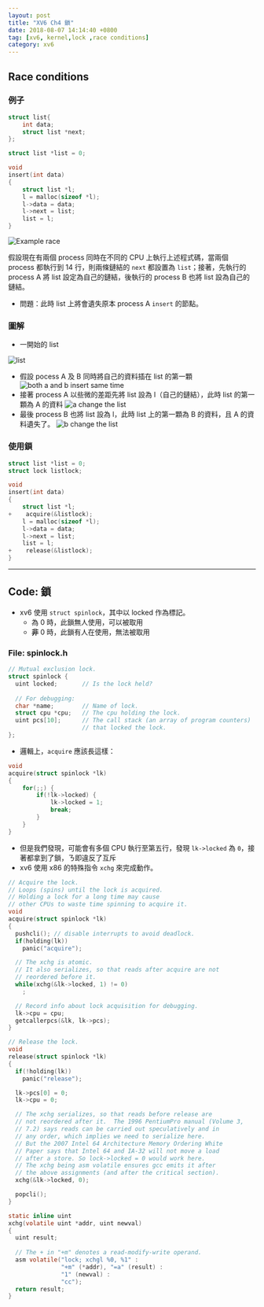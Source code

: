 ```yaml
---
layout: post
title: "XV6 Ch4 鎖"
date: 2018-08-07 14:14:40 +0800
tag: [xv6, kernel,lock ,race conditions]
category: xv6
---
```

## Race conditions
### 例子
```c
struct list{
    int data;
    struct list *next;
};

struct list *list = 0;

void
insert(int data)
{
    struct list *l;
    l = malloc(sizeof *l);
    l->data = data;
    l->next = list;
    list = l;
}
```

<!-- more -->

![](https://i.imgur.com/T6893f9.png "Example race")

假設現在有兩個 process 同時在不同的 CPU 上執行上述程式碼，當兩個 process 都執行到 14 行，則兩條鏈結的 `next` 都設置為 `list`；接著，先執行的 process A 將 list 設定為自己的鏈結，後執行的 process B 也將 list 設為自己的鏈結。
- 問題：此時 list 上將會遺失原本 process A `insert` 的節點。

### 圖解

- 一開始的 list

![](https://i.imgur.com/nRSnZn6.png "list")
- 假設 pocess A 及 B 同時將自己的資料插在 list 的第一顆
![](https://i.imgur.com/vzKF44W.png "both a and b insert same time")
- 接著 process A 以些微的差距先將 list 設為 l（自己的鏈結），此時 list 的第一顆為 A 的資料
![](https://i.imgur.com/lclqzPs.png "a change the list")
- 最後 process B 也將 list 設為 l，此時 list 上的第一顆為 B 的資料，且 A 的資料遺失了。
![](https://i.imgur.com/3fr2iqX.png "b change the list")

### 使用鎖
```c diff:true
struct list *list = 0;
struct lock listlock;

void
insert(int data)
{
    struct list *l;
+    acquire(&listlock);
    l = malloc(sizeof *l);
    l->data = data;
    l->next = list;
    list = l;
+    release(&listlock);
}
```

---

## Code: 鎖
- xv6 使用 `struct spinlock`，其中以 locked 作為標記。
    - 為 0 時，此鎖無人使用，可以被取用
    - **非** 0 時，此鎖有人在使用，無法被取用

### File: spinlock.h
```c
// Mutual exclusion lock.
struct spinlock {
  uint locked;       // Is the lock held?
  
  // For debugging:
  char *name;        // Name of lock.
  struct cpu *cpu;   // The cpu holding the lock.
  uint pcs[10];      // The call stack (an array of program counters)
                     // that locked the lock.
};
```

- 邏輯上，`acquire` 應該長這樣：

```c
void
acquire(struct spinlock *lk)
{
    for(;;) {
        if(!lk->locked) {
            lk->locked = 1;
            break;
        }
    }
}
```
- 但是我們發現，可能會有多個 CPU 執行至第五行，發現 `lk->locked` 為 `0`，接著都拿到了鎖，ㄋ即違反了互斥
- xv6 使用 x86 的特殊指令 `xchg` 來完成動作。

```c :file: spinlock.c::acquire =20
// Acquire the lock.
// Loops (spins) until the lock is acquired.
// Holding a lock for a long time may cause
// other CPUs to waste time spinning to acquire it.
void
acquire(struct spinlock *lk)
{
  pushcli(); // disable interrupts to avoid deadlock.
  if(holding(lk))
    panic("acquire");

  // The xchg is atomic.
  // It also serializes, so that reads after acquire are not
  // reordered before it. 
  while(xchg(&lk->locked, 1) != 0)
    ;

  // Record info about lock acquisition for debugging.
  lk->cpu = cpu;
  getcallerpcs(&lk, lk->pcs);
}
```
```c :file: spinlock.c::release =42
// Release the lock.
void
release(struct spinlock *lk)
{
  if(!holding(lk))
    panic("release");

  lk->pcs[0] = 0;
  lk->cpu = 0;

  // The xchg serializes, so that reads before release are 
  // not reordered after it.  The 1996 PentiumPro manual (Volume 3,
  // 7.2) says reads can be carried out speculatively and in
  // any order, which implies we need to serialize here.
  // But the 2007 Intel 64 Architecture Memory Ordering White
  // Paper says that Intel 64 and IA-32 will not move a load
  // after a store. So lock->locked = 0 would work here.
  // The xchg being asm volatile ensures gcc emits it after
  // the above assignments (and after the critical section).
  xchg(&lk->locked, 0);

  popcli();
}
```
```c :file: x86.h::xchg =120
static inline uint
xchg(volatile uint *addr, uint newval)
{
  uint result;
  
  // The + in "+m" denotes a read-modify-write operand.
  asm volatile("lock; xchgl %0, %1" :
               "+m" (*addr), "=a" (result) :
               "1" (newval) :
               "cc");
  return result;
}
```